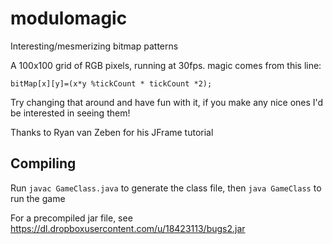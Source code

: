 modulomagic
===========
Interesting/mesmerizing bitmap patterns

A 100x100 grid of RGB pixels, running at 30fps. magic comes from this line:

`bitMap[x][y]=(x*y %tickCount * tickCount *2);`

Try changing that around and have fun with it, if you make any nice ones I'd be interested in seeing them!

Thanks to Ryan van Zeben for his JFrame tutorial


Compiling
---------
Run `javac GameClass.java` to generate the class file, then `java GameClass` to run the game

For a precompiled jar file, see https://dl.dropboxusercontent.com/u/18423113/bugs2.jar
